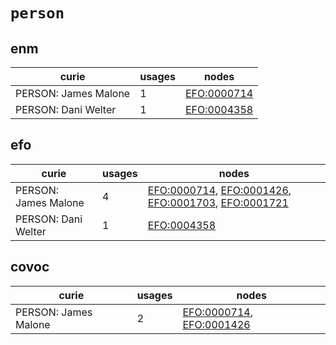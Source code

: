 # `person`

## enm

| curie                |   usages | nodes                                               |
|----------------------|----------|-----------------------------------------------------|
| PERSON: James Malone |        1 | [EFO:0000714](http://www.ebi.ac.uk/efo/EFO_0000714) |
| PERSON: Dani Welter  |        1 | [EFO:0004358](http://www.ebi.ac.uk/efo/EFO_0004358) |

## efo

| curie                |   usages | nodes                                                                                                                                                                                                              |
|----------------------|----------|--------------------------------------------------------------------------------------------------------------------------------------------------------------------------------------------------------------------|
| PERSON: James Malone |        4 | [EFO:0000714](http://www.ebi.ac.uk/efo/EFO_0000714), [EFO:0001426](http://www.ebi.ac.uk/efo/EFO_0001426), [EFO:0001703](http://www.ebi.ac.uk/efo/EFO_0001703), [EFO:0001721](http://www.ebi.ac.uk/efo/EFO_0001721) |
| PERSON: Dani Welter  |        1 | [EFO:0004358](http://www.ebi.ac.uk/efo/EFO_0004358)                                                                                                                                                                |

## covoc

| curie                |   usages | nodes                                                                                                    |
|----------------------|----------|----------------------------------------------------------------------------------------------------------|
| PERSON: James Malone |        2 | [EFO:0000714](http://www.ebi.ac.uk/efo/EFO_0000714), [EFO:0001426](http://www.ebi.ac.uk/efo/EFO_0001426) |

